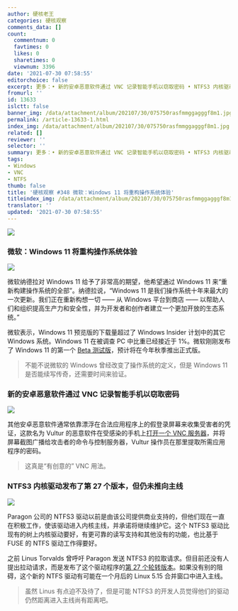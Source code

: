 ```yaml
---
author: 硬核老王
categories: 硬核观察
comments_data: []
count:
  commentnum: 0
  favtimes: 0
  likes: 0
  sharetimes: 0
  viewnum: 3396
date: '2021-07-30 07:58:55'
editorchoice: false
excerpt: 更多：• 新的安卓恶意软件通过 VNC 记录智能手机以窃取密码 • NTFS3 内核驱动发布了第 27 个版本，但仍未推向主线
fromurl: ''
id: 13633
islctt: false
banner_img: /data/attachment/album/202107/30/075750rasfmmggagggf8m1.jpg
permalink: /article-13633-1.html
index_img: /data/attachment/album/202107/30/075750rasfmmggagggf8m1.jpg
related: []
reviewer: ''
selector: ''
summary: 更多：• 新的安卓恶意软件通过 VNC 记录智能手机以窃取密码 • NTFS3 内核驱动发布了第 27 个版本，但仍未推向主线
tags:
- Windows
- VNC
- NTFS
thumb: false
title: '硬核观察 #348 微软：Windows 11 将重构操作系统体验'
titleindex_img: /data/attachment/album/202107/30/075750rasfmmggagggf8m1.jpg
translator: ''
updated: '2021-07-30 07:58:55'
---
```


![](/data/attachment/album/202107/30/075750rasfmmggagggf8m1.jpg)


### 微软：Windows 11 将重构操作系统体验


![](/data/attachment/album/202107/30/075814iwhcmql8t3orlqmr.jpg)


微软纳德拉对 Windows 11 给予了非常高的期望，他希望通过 Windows 11 来“重新构建操作系统的全部”。纳德拉说，“Windows 11 是我们操作系统十年来最大的一次更新。我们正在重新构想一切 —— 从 Windows 平台到商店 —— 以帮助人们和组织提高生产力和安全性，并为开发者和创作者建立一个更加开放的生态系统。”


微软表示，Windows 11 预览版的下载量超过了 Windows Insider 计划中的其它 Windows 系统。Windows 11 在被调查 PC 中比重已经接近于 1%。微软刚刚发布了 Windows 11 的第一个 [Beta 测试版](https://www.theverge.com/2021/7/29/22600261/windows-11-beta-release-insider-microsoft-download-test)，预计将在今年秋季推出正式版。



> 
> 不能不说微软的 Windows 曾经改变了操作系统的定义，但是 Windows 11 是否能续写传奇，还需要时间来验证。
> 
> 
> 


### 新的安卓恶意软件通过 VNC 记录智能手机以窃取密码


![](/data/attachment/album/202107/30/075823v2azooxov2nz3n73.jpg)


其他安卓恶意软件通常依靠漂浮在合法应用程序上的假登录屏幕来收集受害者的凭证，这款名为 Vultur 的恶意软件在受感染的手机上[打开一个 VNC 服务器](https://therecord.media/new-android-malware-records-smartphones-via-vnc-to-steal-passwords/)，并将屏幕截图广播给攻击者的命令与控制服务器，Vultur 操作员在那里提取所需应用程序的密码。



> 
> 这真是“有创意的” VNC 用法。
> 
> 
> 


### NTFS3 内核驱动发布了第 27 个版本，但仍未推向主线


![](/data/attachment/album/202107/30/075840a6jdp9r62uh9ppdc.jpg)


Paragon 公司的 NTFS3 驱动以前是由该公司提供商业支持的，但他们现在一直在积极工作，使该驱动进入内核主线，并承诺将继续维护它。这个 NTFS3 驱动比现有的树上内核驱动要好，有更可靠的读写支持和其他没有的功能，也比基于 FUSE 的 NTFS 驱动工作得要好。


之前 Linus Torvalds 曾呼吁 Paragon 发送 NTFS3 的拉取请求。但目前还没有人提出拉动请求，而是发布了这个驱动程序的[第 27 个轮转版本](https://lore.kernel.org/lkml/20210729162459.GA3601405@magnolia/T/#m961f4657d191d116f1fad31a324bf739fe64cad3)。如果没有别的阻碍，这个新的 NTFS 驱动有可能在一个月后的 Linux 5.15 合并窗口中进入主线。



> 
> 虽然 Linus 有点迫不及待了，但是可能 NTFS3 的开发人员觉得他们的驱动仍然距离进入主线尚有距离吧。
> 
> 
>